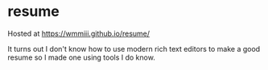 # resume

Hosted at https://wmmiii.github.io/resume/

It turns out I don't know how to use modern rich text editors to make a good
resume so I made one using tools I do know.

